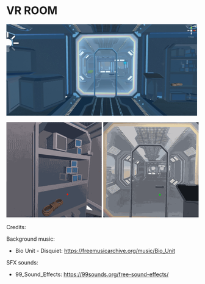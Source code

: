 # VR ROOM
<p align="left">
 <img src="https://github.com/taiebchaabini/holbertonschool-unity/blob/master/0x0B-unity-vr_room/Assets/Images/vr_room_1.jpg?raw=true" width="500" height="auto" title="Example">
 </p>
<p align="left">
  <img src="https://github.com/taiebchaabini/holbertonschool-unity/blob/master/0x0B-unity-vr_room/Assets/Images/vr_room_2.gif?raw=true" width="250" height="auto" title="Example">
  <img src="https://github.com/taiebchaabini/holbertonschool-unity/blob/master/0x0B-unity-vr_room/Assets/Images/vr_room_3.gif?raw=true" width="250" height="auto" title="Example">

Credits:

Background music: 
- Bio Unit - Disquiet: https://freemusicarchive.org/music/Bio_Unit

SFX sounds:
- 99_Sound_Effects: https://99sounds.org/free-sound-effects/
</p>